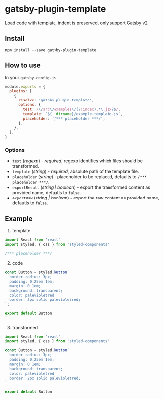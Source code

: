 # gatsby-plugin-template

Load code with template, indent is preserved, only support Gatsby v2

## Install

`npm install --save gatsby-plugin-template`

## How to use

In your `gatsby-config.js`

```javascript
module.exports = {
  plugins: [
    {
      resolve: 'gatsby-plugin-template',
      options: {
        test: /\/src\/examples\/(?!index).*\.jsx?$/,
        template: `${__dirname}/example-template.js`,
        placeholder: '/*** placeholder ***/',
      },
    },
  ],
}
```

### Options

- `test` (_regexp_) - _required_, regexp identifies which files should be transformed.
- `template` (_string_) - _required_, absolute path of the template file.
- `placeholder` (_string_) - placeholder to be replaced, defaults to `/*** placeholder ***/`.
- `exportResult` (_string | boolean_) - export the transformed content as provided name, defautls to `false`.
- `exportRaw` (_string | boolean_) - export the raw content as provided name, defautls to `false`.

## Example

1.  template

```javascript
import React from 'react'
import styled, { css } from 'styled-components'

/*** placeholder ***/
```

2.  code

```javascript
const Button = styled.button`
  border-radius: 3px;
  padding: 0.25em 1em;
  margin: 0 1em;
  background: transparent;
  color: palevioletred;
  border: 2px solid palevioletred;
`;

export default Button
`
```

3.  transformed

```javascript
import React from 'react'
import styled, { css } from 'styled-components'

const Button = styled.button`
  border-radius: 3px;
  padding: 0.25em 1em;
  margin: 0 1em;
  background: transparent;
  color: palevioletred;
  border: 2px solid palevioletred;
`

export default Button
```
